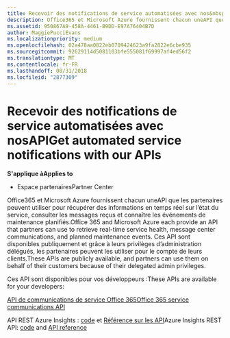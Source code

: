 ```yaml
---
title: Recevoir des notifications de service automatisées avec nos&nbsp;API | Espace partenaires
description: Office365 et Microsoft Azure fournissent chacun uneAPI que les partenaires peuvent utiliser pour récupérer des informations en temps réel sur l’état du service, consulter les messages reçus et connaître les événements de maintenance planifiés.
ms.assetid: 950867A9-458A-4461-B9DD-E97A76404B7D
author: MaggiePucciEvans
ms.localizationpriority: medium
ms.openlocfilehash: 02a478aa0822eb0709424623a9fa2822e6cbe935
ms.sourcegitcommit: 92629114d5081103bfe555081f69997af4ed56f2
ms.translationtype: MT
ms.contentlocale: fr-FR
ms.lasthandoff: 08/31/2018
ms.locfileid: "2877309"
---
```

# <a name="get-automated-service-notifications-with-our-apis"></a><span data-ttu-id="c39f0-103">Recevoir des notifications de service automatisées avec nosAPI</span><span class="sxs-lookup"><span data-stu-id="c39f0-103">Get automated service notifications with our APIs</span></span>

**<span data-ttu-id="c39f0-104">S'applique à</span><span class="sxs-lookup"><span data-stu-id="c39f0-104">Applies to</span></span>**

-  <span data-ttu-id="c39f0-105">Espace partenaires</span><span class="sxs-lookup"><span data-stu-id="c39f0-105">Partner Center</span></span>

<span data-ttu-id="c39f0-106">Office365 et Microsoft Azure fournissent chacun uneAPI que les partenaires peuvent utiliser pour récupérer des informations en temps réel sur l’état du service, consulter les messages reçus et connaître les événements de maintenance planifiés.</span><span class="sxs-lookup"><span data-stu-id="c39f0-106">Office 365 and Microsoft Azure each provide an API that partners can use to retrieve real-time service health, message center communications, and planned maintenance events.</span></span> <span data-ttu-id="c39f0-107">Ces&nbsp;API sont disponibles publiquement et grâce à leurs privilèges d’administration délégués, les partenaires peuvent les utiliser pour le compte de leurs clients.</span><span class="sxs-lookup"><span data-stu-id="c39f0-107">These APIs are publicly available, and partners can use them on behalf of their customers because of their delegated admin privileges.</span></span>

<span data-ttu-id="c39f0-108">Ces&nbsp;API sont disponibles pour vos développeurs&nbsp;:</span><span class="sxs-lookup"><span data-stu-id="c39f0-108">These APIs are available for your developers:</span></span>

[<span data-ttu-id="c39f0-109">API de communications de service Office&nbsp;365</span><span class="sxs-lookup"><span data-stu-id="c39f0-109">Office 365 service communications API</span></span>](http://go.microsoft.com/fwlink/p/?LinkId=616899)

<span data-ttu-id="c39f0-110">API REST Azure Insights : [code](http://go.microsoft.com/fwlink/p/?LinkId=617299) et [Référence sur les API](http://go.microsoft.com/fwlink/p/?LinkId=617300)</span><span class="sxs-lookup"><span data-stu-id="c39f0-110">Azure Insights REST API: [code](http://go.microsoft.com/fwlink/p/?LinkId=617299) and [API reference](http://go.microsoft.com/fwlink/p/?LinkId=617300)</span></span>

 

 



